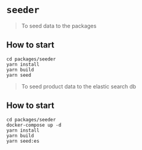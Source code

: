 # `seeder`

> To seed data to the packages

## How to start

```
cd packages/seeder
yarn install
yarn build
yarn seed
```

> To seed product data to the elastic search db

## How to start

```
cd packages/seeder
docker-compose up -d
yarn install
yarn build
yarn seed:es
```